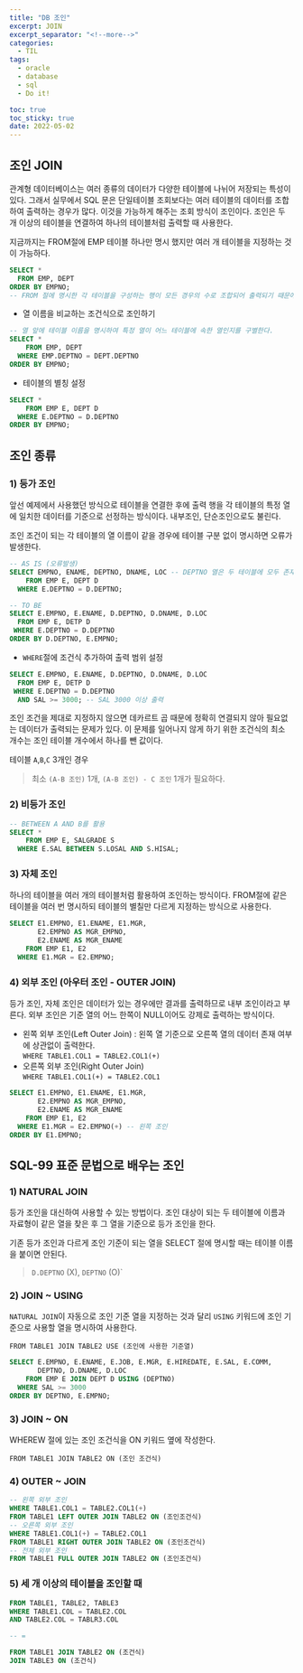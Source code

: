 ```yaml
---
title: "DB 조인"
excerpt: JOIN
excerpt_separator: "<!--more-->"
categories:
  - TIL
tags:
  - oracle
  - database
  - sql
  - Do it!

toc: true
toc_sticky: true
date: 2022-05-02
---
```


## 조인 JOIN

관계형 데이터베이스는 여러 종류의 데이터가 다양한 테이블에 나뉘어 저장되는 특성이 있다. 그래서 실무에서 SQL 문은 단일테이블 조회보다는 여러 테이블의 데이터를 조합하여 출력하는 경우가 많다. 이것을 가능하게 해주는 조회 방식이 조인이다. 조인은 두 개 이상의 테이블을 연결하여 하나의 테이블처럼 출력할 때 사용한다.

지금까지는 FROM절에 EMP 테이블 하나만 명시 했지만 여러 개 테이블을 지정하는 것이 가능하다.

```sql
SELECT *
  FROM EMP, DEPT 
ORDER BY EMPNO;
-- FROM 절에 명시한 각 테이블을 구성하는 행이 모든 경우의 수로 조합되어 출력되기 때문에 데이터가 많아지고 데이터 연결도 부정확하다.
```

- 열 이름을 비교하는 조건식으로 조인하기

```sql
-- 열 앞에 테이블 이름을 명시하여 특정 열이 어느 테이블에 속한 열인지를 구별한다.
SELECT *
    FROM EMP, DEPT
  WHERE EMP.DEPTNO = DEPT.DEPTNO
ORDER BY EMPNO;
```

- 테이블의 별칭 설정

```sql
SELECT *
    FROM EMP E, DEPT D
  WHERE E.DEPTNO = D.DEPTNO
ORDER BY EMPNO;
```

## 조인 종류

### 1) 등가 조인

앞선 예제에서 사용했던 방식으로 테이블을 연결한 후에 출력 행을 각 테이블의 특정 열에 일치한 데이터를 기준으로 선정하는 방식이다. 내부조인, 단순조인으로도 불린다.

조인 조건이 되는 각 테이블의 열 이름이 같을 경우에 테이블 구분 없이 명시하면 오류가 발생한다.

```sql
-- AS IS (오류발생)
SELECT EMPNO, ENAME, DEPTNO, DNAME, LOC -- DEPTNO 열은 두 테이블에 모두 존재한다.
    FROM EMP E, DEPT D
  WHERE E.DEPTNO = D.DEPTNO;

-- TO BE
SELECT E.EMPNO, E.ENAME, D.DEPTNO, D.DNAME, D.LOC
  FROM EMP E, DETP D
 WHERE E.DEPTNO = D.DEPTNO
ORDER BY D.DEPTNO, E.EMPNO;
```

- `WHERE`절에 조건식 추가하여 출력 범위 설정

```sql
SELECT E.EMPNO, E.ENAME, D.DEPTNO, D.DNAME, D.LOC
  FROM EMP E, DETP D
 WHERE E.DEPTNO = D.DEPTNO
  AND SAL >= 3000; -- SAL 3000 이상 출력
```

조인 조건을 제대로 지정하지 않으면 데카르트 곱 때문에 정확히 연결되지 않아 필요없는 데이터가 출력되는 문제가 있다. 이 문제를 일어나지 않게 하기 위한 조건식의 최소 개수는 조인 테이블 개수에서 하나를 뺀 값이다.

테이블 `A`,`B`,`C` 3개인 경우  
> 최소 `(A-B 조인)` 1개, `(A-B 조인) - C 조인` 1개가 필요하다.

### 2) 비등가 조인

```sql
-- BETWEEN A AND B를 활용
SELECT *
    FROM EMP E, SALGRADE S
  WHERE E.SAL BETWEEN S.LOSAL AND S.HISAL;
```

### 3) 자체 조인

하나의 테이블을 여러 개의 테이블처럼 활용하여 조인하는 방식이다. FROM절에 같은 테이블을 여러 번 명시하되 테이블의 별칠만 다르게 지정하는 방식으로 사용한다.

```sql
SELECT E1.EMPNO, E1.ENAME, E1.MGR,
       E2.EMPNO AS MGR_EMPNO,
       E2.ENAME AS MGR_ENAME
    FROM EMP E1, E2
  WHERE E1.MGR = E2.EMPNO;
```

### 4) 외부 조인 (아우터 조인 - OUTER JOIN)

등가 조인, 자체 조인은 데이터가 있는 경우에만 결과를 출력하므로 내부 조인이라고 부른다. 외부 조인은 기준 열의 어느 한쪽이 NULL이어도 강제로 출력하는 방식이다.

- 왼쪽 외부 조인(Left Outer Join) : 왼쪽 열 기준으로 오른쪽 열의 데이터 존재 여부에 상관없이 출력한다.  
`WHERE TABLE1.COL1 = TABLE2.COL1(+)`  
- 오른쪽 외부 조인(Right Outer Join)  
`WHERE TABLE1.COL1(+) = TABLE2.COL1`

```sql
SELECT E1.EMPNO, E1.ENAME, E1.MGR,
       E2.EMPNO AS MGR_EMPNO,
       E2.ENAME AS MGR_ENAME
    FROM EMP E1, E2
  WHERE E1.MGR = E2.EMPNO(+) -- 왼쪽 조인
ORDER BY E1.EMPNO;
```

## SQL-99 표준 문법으로 배우는 조인

### 1) NATURAL JOIN

등가 조인을 대신하여 사용할 수 있는 방법이다. 조인 대상이 되는 두 테이블에 이름과 자료형이 같은 열을 찾은 후 그 열을 기준으로 등가 조인을 한다.

기존 등가 조인과 다르게 조인 기준이 되는 열을 SELECT 절에 명시할 때는 테이블 이름을 붙이면 안된다.  
> `D.DEPTNO` (X), `DEPTNO` (O)`

### 2) JOIN ~ USING

`NATURAL JOIN`이 자동으로 조인 기준 열을 지정하는 것과 달리 `USING` 키워드에 조인 기준으로 사용할 열을 명시하여 사용한다.

`FROM TABLE1 JOIN TABLE2 USE (조인에 사용한 기준열)`

```sql
SELECT E.EMPNO, E.ENAME, E.JOB, E.MGR, E.HIREDATE, E.SAL, E.COMM,
       DEPTNO, D.DNAME, D.LOC
    FROM EMP E JOIN DEPT D USING (DEPTNO)
  WHERE SAL >= 3000
ORDER BY DEPTNO, E.EMPNO;
```

### 3) JOIN ~ ON

WHEREW 절에 있는 조인 조건식을 ON 키워드 옆에 작성한다.

`FROM TABLE1 JOIN TABLE2 ON (조인 조건식)`

### 4) OUTER ~ JOIN

```sql
-- 왼쪽 외부 조인
WHERE TABLE1.COL1 = TABLE2.COL1(+)
FROM TABLE1 LEFT OUTER JOIN TABLE2 ON (조인조건식)
-- 오른쪽 외부 조인
WHERE TABLE1.COL1(+) = TABLE2.COL1
FROM TABLE1 RIGHT OUTER JOIN TABLE2 ON (조인조건식)
-- 전체 외부 조인
FROM TABLE1 FULL OUTER JOIN TABLE2 ON (조인조건식)
```

### 5) 세 개 이상의 테이블을 조인할 때

```sql
FROM TABLE1, TABLE2, TABLE3
WHERE TABLE1.COL = TABLE2.COL
AND TABLE2.COL = TABLR3.COL

-- =

FROM TABLE1 JOIN TABLE2 ON (조건식)
JOIN TABLE3 ON (조건식)
```
